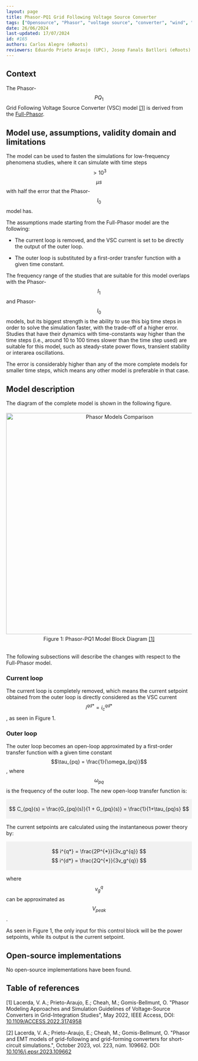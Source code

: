 ```yaml
---
layout: page 
title: Phasor-PQ1 Grid Following Voltage Source Converter 
tags: ["Opensource", "Phasor", "voltage source", "converter", "wind", "pv", "hvdc"] 
date: 26/06/2024 
last-updated: 17/07/2024
id: #165
authors: Carlos Alegre (eRoots)
reviewers: Eduardo Prieto Araujo (UPC), Josep Fanals Batllori (eRoots)
---
```



## Context

The Phasor-$$PQ_1$$ Grid Following Voltage Source Converter (VSC) model [[1]](#1) is derived from the [Full-Phasor](../). 

## Model use, assumptions, validity domain and limitations

The model can be used to fasten the simulations for low-frequency phenomena studies, where it can simulate with time steps $$>10^3$$ $$\mu s$$ with half the error that the Phasor-$$I_0$$ model has. 

The assumptions made starting from the Full-Phasor model are the following:

* The current loop is removed, and the VSC current is set to be directly the output of the outer loop.

* The outer loop is substituted by a first-order transfer function with a given time constant.

The frequency range of the studies that are suitable for this model overlaps with the Phasor-$$I_1$$ and Phasor-$$I_0$$ models, but its biggest strength is the ability to use this big time steps in order to solve the simulation faster, with the trade-off of a higher error. Studies that have their dynamics with time-constants way higher than the time steps (i.e., around 10 to 100 times slower than the time step used) are suitable for this model, such as steady-state power flows, transient stability or interarea oscillations.

The error is considerably higher than any of the more complete models for smaller time steps, which means any other model is preferable in that case.

## Model description

The diagram of the complete model is shown in the following figure.

<div style="background-color:rgba(0, 0, 0, 0); text-align:center; vertical-align: middle; padding:4px 0;">
 <img src="{{ 'PhasorPQ1.svg'}}"
      alt="Phasor Models Comparison"
      style="float: center; margin-right: 10px; width: 600px;" />
 </div>
<div align = 'center'>
Figure 1: Phasor-PQ1 Model Block Diagram <a href="#1">[1]</a>
</div>
<br>

The following subsections will describe the changes with respect to the Full-Phasor model.

### Current loop

The current loop is completely removed, which means the current setpoint obtained from the outer loop is directly considered as the VSC current $$i^{qd*} = i^{qd*}_c $$, as seen in Figure 1. 

### Outer loop

The outer loop becomes an open-loop approximated by a first-order transfer function with a given time constant $$\tau_{pq} = \frac{1}{\omega_{pq}}$$, where $$\omega_{pq}$$ is the frequency of the outer loop. The new open-loop transfer function is:

<div style="background-color:rgba(0, 0, 0, 0.0470588); text-align:center; vertical-align: middle; padding:4px 0;">

$$ C_{pq}(s) = \frac{G_{pq}(s)}{1 + G_{pq}(s)} = \frac{1}{1+\tau_{pq}s} $$
</div>

The current setpoints are calculated using the instantaneous power theory by:

<div style="background-color:rgba(0, 0, 0, 0.0470588); text-align:center; vertical-align: middle; padding:4px 0;">

$$ i^{q*} = \frac{2P^{*}}{3v_g^{q}} $$
$$ i^{d*} = \frac{2Q^{*}}{3v_g^{q}} $$
</div>

where $$v_g^{q}$$ can be approximated as $$V_{peak}$$.

As seen in Figure 1, the only input for this control block will be the power setpoints, while its output is the current setpoint.

## Open-source implementations

No open-source implementations have been found.

## Table of references


<a id="1">[1]</a> Lacerda, V. A.; Prieto-Araujo, E.; Cheah, M.; Gomis-Bellmunt, O. "Phasor Modeling Approaches and Simulation Guidelines of Voltage-Source Converters in Grid-Integration Studies", May 2022, IEEE Access, DOI: [10.1109/ACCESS.2022.3174958](https://doi.org/10.1109/ACCESS.2022.3174958)

<a id="2">[2]</a> Lacerda, V. A.; Prieto-Araujo, E.; Cheah, M.; Gomis-Bellmunt, O. "Phasor and EMT models of grid-following and grid-forming converters for short-circuit simulations.", October 2023, vol. 223, núm. 109662. DOI: [10.1016/j.epsr.2023.109662](https://doi.org/10.1016/j.epsr.2023.109662)

